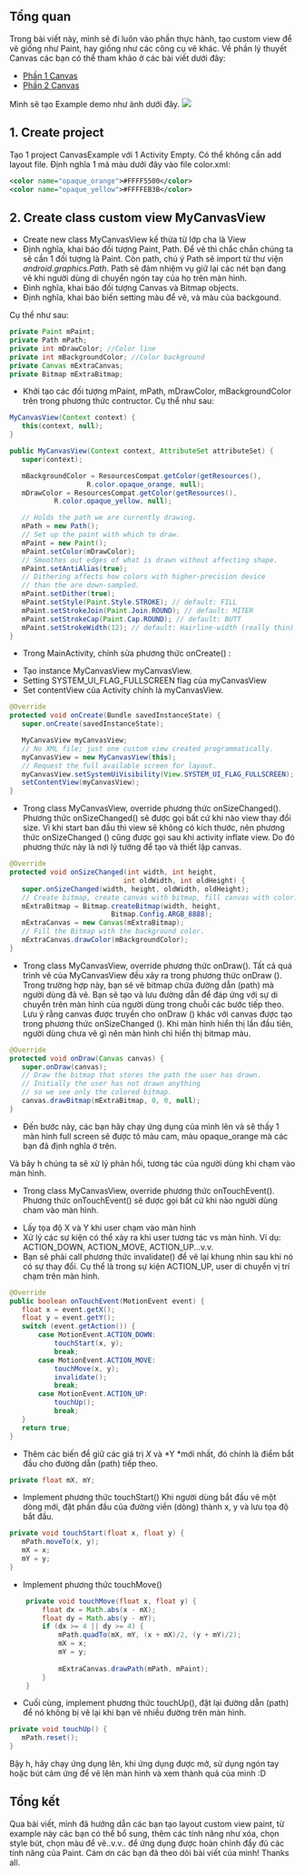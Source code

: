 ## Tổng quan
Trong bài viết này, mình sẽ đi luôn vào phần thực hành, tạo custom view để vẽ giống như Paint, hay giống như các công cụ vẽ khác. Về phần lý thuyết Canvas các bạn có thể tham khảo ở các bài viết dưới đây:
- [Phần 1 Canvas](https://viblo.asia/p/canvas-trong-android-PdbknodRvyA)
- [Phần 2 Canvas](https://viblo.asia/p/canvas-trong-android-phan-2-xQMkJmjYeam)

Mình sẽ tạo Example demo như ảnh dưới đây.
![](https://images.viblo.asia/774ccb0f-c9f3-4241-b2ca-c487dd5aaefb.gif)

## 1. Create project
Tạo 1 project CanvasExample với 1 Activity Empty. Có thể không cần add layout file.
Định nghĩa 1 mã màu dưới đây vào file color.xml: 

```xml
<color name="opaque_orange">#FFFF5500</color>
<color name="opaque_yellow">#FFFFEB3B</color>
```

## 2. Create class custom view MyCanvasView
- Create new class MyCanvasView kế thừa từ lớp cha là View
- Định nghĩa, khai báo đối tượng Paint, Path. Để vẽ thì chắc chắn chúng ta sẽ cần 1 đối tượng là Paint. Còn path, chú ý Path sẽ import từ thư viện *android.graphics.Path*. Path sẽ đảm nhiệm vụ giữ lại các nét bạn đang vẽ khi người dùng di chuyển ngón tay của họ trên màn hình.
-  Đinh nghĩa, khai báo đối tượng Canvas và Bitmap objects. 
-  Định nghĩa, khai báo biến setting màu để vẽ, và màu của backgound.

Cụ thể như sau:
```java
private Paint mPaint;
private Path mPath;
private int mDrawColor; //Color line
private int mBackgroundColor; //Color background
private Canvas mExtraCanvas;
private Bitmap mExtraBitmap;
```


- Khởi tạo các đối tượng mPaint, mPath, mDrawColor, mBackgroundColor trên trong phương thức contructor. 
Cụ thể như sau:
```java
MyCanvasView(Context context) {
   this(context, null);
}

public MyCanvasView(Context context, AttributeSet attributeSet) {
   super(context);

   mBackgroundColor = ResourcesCompat.getColor(getResources(),
                   R.color.opaque_orange, null);
   mDrawColor = ResourcesCompat.getColor(getResources(),
           R.color.opaque_yellow, null);

   // Holds the path we are currently drawing.
   mPath = new Path();
   // Set up the paint with which to draw.
   mPaint = new Paint();
   mPaint.setColor(mDrawColor);
   // Smoothes out edges of what is drawn without affecting shape.
   mPaint.setAntiAlias(true);
   // Dithering affects how colors with higher-precision device
   // than the are down-sampled.
   mPaint.setDither(true);
   mPaint.setStyle(Paint.Style.STROKE); // default: FILL
   mPaint.setStrokeJoin(Paint.Join.ROUND); // default: MITER
   mPaint.setStrokeCap(Paint.Cap.ROUND); // default: BUTT
   mPaint.setStrokeWidth(12); // default: Hairline-width (really thin)
}
```


- Trong MainActivity, chỉnh sửa phương thức onCreate() :
+ Tạo instance MyCanvasView myCanvasView.
+ Setting SYSTEM_UI_FLAG_FULLSCREEN flag của myCanvasView
+ Set contentView của Activity chính là myCanvasView.

```java
@Override
protected void onCreate(Bundle savedInstanceState) {
   super.onCreate(savedInstanceState);

   MyCanvasView myCanvasView;
   // No XML file; just one custom view created programmatically.
   myCanvasView = new MyCanvasView(this);
   // Request the full available screen for layout.
   myCanvasView.setSystemUiVisibility(View.SYSTEM_UI_FLAG_FULLSCREEN);
   setContentView(myCanvasView);
}
```


- Trong class MyCanvasView, override phương thức onSizeChanged().
Phương thức onSizeChanged() sẽ được gọi bất cứ khi nào view thay đổi size.  Vì khi start ban đầu thì view sẽ không có kích thước, nên phương thức onSizeChanged () cũng được gọi sau khi activity inflate view. Do đó phương thức này là nơi lý tưởng để tạo và thiết lập canvas. 
```java
@Override
protected void onSizeChanged(int width, int height,
                            int oldWidth, int oldHeight) {
   super.onSizeChanged(width, height, oldWidth, oldHeight);
   // Create bitmap, create canvas with bitmap, fill canvas with color.
   mExtraBitmap = Bitmap.createBitmap(width, height,
                         Bitmap.Config.ARGB_8888);
   mExtraCanvas = new Canvas(mExtraBitmap);
   // Fill the Bitmap with the background color.
   mExtraCanvas.drawColor(mBackgroundColor);
}
```


- Trong class MyCanvasView, override phương thức onDraw().
Tất cả quá trình vẽ của MyCanvasView đều xảy ra trong phương thức onDraw ().
Trong trường hợp này, bạn sẽ vẽ bitmap chứa đường dẫn (path) mà người dùng đã vẽ. Bạn sẽ tạo và lưu đường dẫn để đáp ứng với sự di chuyển trên màn hình của người dùng trong chuỗi các bước tiếp theo.
Lưu ý rằng canvas được truyền cho onDraw () khác với canvas được tạo trong phương thức onSizeChanged ().
Khi màn hình hiển thị lần đầu tiên, người dùng chưa vẽ gì nên màn hình chỉ hiển thị bitmap màu.
```java
@Override
protected void onDraw(Canvas canvas) {
   super.onDraw(canvas);
   // Draw the bitmap that stores the path the user has drawn.
   // Initially the user has not drawn anything
   // so we see only the colored bitmap.
   canvas.drawBitmap(mExtraBitmap, 0, 0, null);
}
```

- Đến bước này, các bạn hãy chạy ứng dụng của mình lên và sẽ thấy 1 màn hình full screen sẽ được tô màu cam, màu opaque_orange mà các bạn đã định nghĩa ở trên.

Và bây h chúng ta sẽ xử lý phản hồi, tương tác của người dùng khi chạm vào màn hình.
- Trong class MyCanvasView, override phương thức onTouchEvent().
Phương thức onTouchEvent()  sẽ được gọi bất cứ khi nào người dùng cham vào màn hình.
+ Lấy tọa độ X và Y khi user chạm vào màn hình
+ Xử lý các sự kiện có thể xảy ra khi user tương tác vs màn hình. Ví dụ: ACTION_DOWN, ACTION_MOVE, ACTION_UP...v.v.
+ Bạn sẽ phải call phương thức invalidate() để vẽ lại khung nhìn sau khi nó có sự thay đổi. Cụ thể là trong sự kiện ACTION_UP, user di chuyển vị trí chạm trên màn hình.
```java
@Override
public boolean onTouchEvent(MotionEvent event) {
   float x = event.getX();
   float y = event.getY();
   switch (event.getAction()) {
       case MotionEvent.ACTION_DOWN:
           touchStart(x, y);
           break;
       case MotionEvent.ACTION_MOVE:
           touchMove(x, y);
           invalidate();
           break;
       case MotionEvent.ACTION_UP:
           touchUp();
           break;
   }
   return true;
}
```

- Thêm các biến để giữ các giá trị *X* và *Y *mới nhất, đó chính là điểm bắt đầu cho đường dẫn (path) tiếp theo.
```java
private float mX, mY;
```

- Implement phương thức touchStart()
Khi người dùng bắt đầu vẽ một dòng mới, đặt phần đầu của đường viền (dòng) thành x, y và lưu tọa độ bắt đầu.
```java
private void touchStart(float x, float y) {
   mPath.moveTo(x, y);
   mX = x;
   mY = y;
}
```

- Implement phương thức touchMove()
```java
    private void touchMove(float x, float y) {
        float dx = Math.abs(x - mX);
        float dy = Math.abs(y - mY);
        if (dx >= 4 || dy >= 4) {
            mPath.quadTo(mX, mY, (x + mX)/2, (y + mY)/2);
            mX = x;
            mY = y;
            
            mExtraCanvas.drawPath(mPath, mPaint);
        }
    }
```

- Cuối cùng, implement phương thức touchUp(), đặt lại đường dẫn (path) để nó không bị vẽ lại khi bạn vẽ nhiều đường trên màn hình.
```java
private void touchUp() {
   mPath.reset();
}
```

Bậy h, hãy chạy ứng dụng lên, khi ứng dụng được mở, sử dụng ngón tay hoặc bút cảm ứng để vẽ lên màn hình và xem thành quả của mình :D

## Tổng kết
Qua bài viết, mình đã hướng dẫn các bạn tạo layout custom view paint, từ example này các bạn có thể bổ sung, thêm các tính năng như xóa, chọn style bút, chọn màu để vẽ..v.v.. để ứng dụng được hoàn chỉnh đẩy đủ các tính năng của Paint.
Cám ơn các bạn đã theo dõi bài viết của mình! Thanks all.
